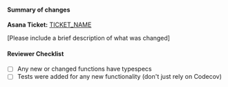 #### Summary of changes
**Asana Ticket:** [TICKET_NAME](TICKET_LINK)

[Please include a brief description of what was changed]

#### Reviewer Checklist
- [ ] Any new or changed functions have typespecs
- [ ] Tests were added for any new functionality (don't just rely on Codecov)
